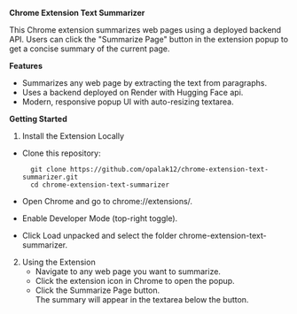 **Chrome Extension Text Summarizer**

This Chrome extension summarizes web pages using a deployed backend API. Users can click the "Summarize Page" button in the extension popup to get a concise summary of the current page.

**Features**

  - Summarizes any web page by extracting the text from paragraphs.  
  - Uses a backend deployed on Render with Hugging Face api.  
  - Modern, responsive popup UI with auto-resizing textarea.

**Getting Started**
1. Install the Extension Locally
  - Clone this repository:
  
    ```
      git clone https://github.com/opalak12/chrome-extension-text-summarizer.git
      cd chrome-extension-text-summarizer
    ```
  
  
  - Open Chrome and go to chrome://extensions/.
  - Enable Developer Mode (top-right toggle).
  - Click Load unpacked and select the folder chrome-extension-text-summarizer.

2. Using the Extension
    - Navigate to any web page you want to summarize.
    - Click the extension icon in Chrome to open the popup.
    - Click the Summarize Page button.  
  The summary will appear in the textarea below the button.
